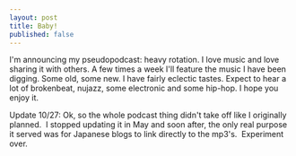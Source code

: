 ```yaml
---
layout: post
title: Baby!
published: false
---
```

I'm announcing my pseudopodcast: heavy rotation.  I love music and love sharing it with others.  A few times a week I'll feature the music I have been digging.  Some old, some new.  I have fairly eclectic tastes.  Expect to hear a lot of brokenbeat, nujazz, some electronic and some hip-hop.  I hope you enjoy it.

Update 10/27: Ok, so the whole podcast thing didn't take off like I originally planned.  I stopped updating it in May and soon after, the only real purpose it served was for Japanese blogs to link directly to the mp3's.  Experiment over.
